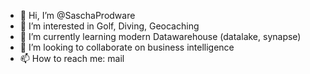 - 👋 Hi, I’m @SaschaProdware
- 👀 I’m interested in Golf, Diving, Geocaching
- 🌱 I’m currently learning modern Datawarehouse (datalake, synapse) 
- 💞️ I’m looking to collaborate on business intelligence
- 📫 How to reach me: mail 

<!---
SaschaProdware/SaschaProdware is a ✨ special ✨ repository because its `README.md` (this file) appears on your GitHub profile.
You can click the Preview link to take a look at your changes.
--->
